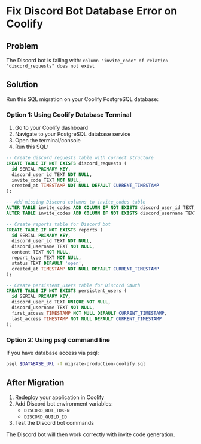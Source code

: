 # Fix Discord Bot Database Error on Coolify

## Problem
The Discord bot is failing with: `column "invite_code" of relation "discord_requests" does not exist`

## Solution
Run this SQL migration on your Coolify PostgreSQL database:

### Option 1: Using Coolify Database Terminal
1. Go to your Coolify dashboard
2. Navigate to your PostgreSQL database service
3. Open the terminal/console
4. Run this SQL:

```sql
-- Create discord_requests table with correct structure
CREATE TABLE IF NOT EXISTS discord_requests (
  id SERIAL PRIMARY KEY,
  discord_user_id TEXT NOT NULL,
  invite_code TEXT NOT NULL,
  created_at TIMESTAMP NOT NULL DEFAULT CURRENT_TIMESTAMP
);

-- Add missing Discord columns to invite_codes table
ALTER TABLE invite_codes ADD COLUMN IF NOT EXISTS discord_user_id TEXT;
ALTER TABLE invite_codes ADD COLUMN IF NOT EXISTS discord_username TEXT;

-- Create reports table for Discord bot
CREATE TABLE IF NOT EXISTS reports (
  id SERIAL PRIMARY KEY,
  discord_user_id TEXT NOT NULL,
  discord_username TEXT NOT NULL,
  content TEXT NOT NULL,
  report_type TEXT NOT NULL,
  status TEXT DEFAULT 'open',
  created_at TIMESTAMP NOT NULL DEFAULT CURRENT_TIMESTAMP
);

-- Create persistent_users table for Discord OAuth
CREATE TABLE IF NOT EXISTS persistent_users (
  id SERIAL PRIMARY KEY,
  discord_user_id TEXT UNIQUE NOT NULL,
  discord_username TEXT NOT NULL,
  first_access TIMESTAMP NOT NULL DEFAULT CURRENT_TIMESTAMP,
  last_access TIMESTAMP NOT NULL DEFAULT CURRENT_TIMESTAMP
);
```

### Option 2: Using psql command line
If you have database access via psql:
```bash
psql $DATABASE_URL -f migrate-production-coolify.sql
```

## After Migration
1. Redeploy your application in Coolify
2. Add Discord bot environment variables:
   - `DISCORD_BOT_TOKEN`
   - `DISCORD_GUILD_ID`
3. Test the Discord bot commands

The Discord bot will then work correctly with invite code generation.